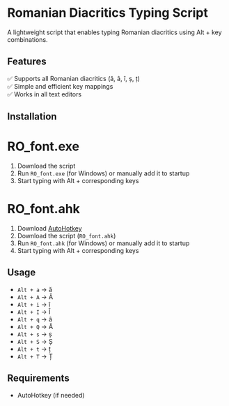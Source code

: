 # Romanian Diacritics Typing Script
A lightweight script that enables typing Romanian diacritics using Alt + key combinations.  

## Features  
✅ Supports all Romanian diacritics (ă, â, î, ș, ț)  
✅ Simple and efficient key mappings  
✅ Works in all text editors  

## Installation  
# RO_font.exe
1. Download the script
2. Run `RO_font.exe` (for Windows) or manually add it to startup  
3. Start typing with Alt + corresponding keys

# RO_font.ahk
1. Download [AutoHotkey](https://www.autohotkey.com)
2. Download the script (`RO_font.ahk`)
3. Run `RO_font.ahk` (for Windows) or manually add it to startup  
4. Start typing with Alt + corresponding keys  

## Usage  
- `Alt + a` → ă  
- `Alt + A` → Ă  
- `Alt + i` → î  
- `Alt + I` → Î
- `Alt + q` → â  
- `Alt + Q` → Â  
- `Alt + s` → ș  
- `Alt + S` → Ș
- `Alt + t` → ț  
- `Alt + T` → Ț  

## Requirements  
- AutoHotkey (if needed)  
